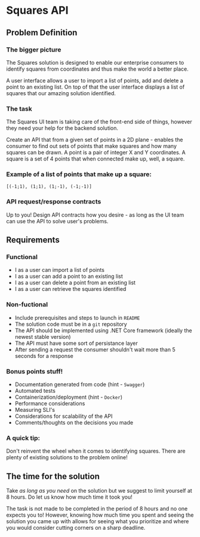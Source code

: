 # Squares API
## Problem Definition
### The bigger picture
The Squares solution is designed to enable our enterprise consumers to identify squares from coordinates and thus make the world a better place.

A user interface allows a user to import a list of points, add and delete a point to an existing list. On top of that the user interface displays a list of squares that our amazing solution identified.

### The task
The Squares UI team is taking care of the front-end side of things, however they need your help for the backend solution.

Create an API that from a given set of points in a 2D plane - enables the consumer to find out sets of points that make squares and how many squares can be drawn. A point is a pair of integer X and Y coordinates. A square is a set of 4 points that when connected make up, well, a square. 

### Example of a list of points that make up a square:
```[(-1;1), (1;1), (1;-1), (-1;-1)]```

### API request/response contracts
Up to you! Design API contracts how you desire - as long as the UI team can use the API to solve user's problems.

## Requirements
### Functional
* I as a user can import a list of points
* I as a user can add a point to an existing list
* I as a user can delete a point from an existing list
* I as a user can retrieve the squares identified

### Non-fuctional
* Include prerequisites and steps to launch in `README`
* The solution code must be in a `git` repository
* The API should be implemented using .NET Core framework (ideally the newest stable version)
* The API must have some sort of persistance layer
* After sending a request the consumer shouldn't wait more than 5 seconds for a response

### Bonus points stuff!
* Documentation generated from code (hint - `Swagger`)
* Automated tests
* Containerization/deployment (hint - `Docker`)
* Performance considerations
* Measuring SLI's
* Considerations for scalability of the API
* Comments/thoughts on the decisions you made

### A quick tip:
Don't reinvent the wheel when it comes to identifying squares. There are plenty of existing solutions to the problem online!

## The time for the solution
Take *as long as you need* on the solution but we suggest to limit yourself at 8 hours. Do let us know how much time it took you!

The task is not made to be completed in the period of 8 hours and no one expects you to! However, knowing how much time you spent and seeing the solution you came up with allows for seeing what you prioritize and where you would consider cutting corners on a sharp deadline.